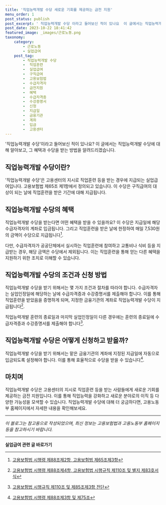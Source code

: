 ```yaml
---
title: '직업능력개발 수당 새로운 기회를 제공하는 금전 지원'
menu_order: 1
post_status: publish
post_excerpt: ' 직업능력개발 수당 이라고 들어보신 적이 있나요  이 글에서는 직업능력개발 수당에 대해 알아보고, 그 혜택과 수당을 받는 방법을 알려드리겠습니다.'
post_date: 2023-10-22 18:41:42
featured_image: _images/근로노동.png
taxonomy:
    category:
        - 근로노동
        - 실업급여
    post_tag:
        - 직업능력개발 수당
        -  직업훈련
        -  실업급여
        -  구직급여
        -  고용보험법
        -  수급자격자
        -  금전지원
        -  혜택
        -  수급자격증
        -  수강증명서
        -  신청
        -  지급일
        -  금융기관
        -  계좌
        -  입금
        -  고용센터
---
```




'직업능력개발 수당'이라고 들어보신 적이 있나요? 이 글에서는 직업능력개발 수당에 대해 알아보고, 그 혜택과 수당을 받는 방법을 알려드리겠습니다.

## 직업능력개발 수당이란?

'직업능력개발 수당'은 고용센터의 지시로 직업훈련 등을 받는 경우에 지급되는 실업급여입니다. 고용보험법 제65조 제1항에서 정의되고 있습니다. 이 수당은 구직급여의 대상이 되는 날에 직업훈련을 받은 기간에 대해 지급됩니다.

## 직업능력개발 수당의 혜택

직업능력개발 수당을 받는다면 어떤 혜택을 받을 수 있을까요? 이 수당은 지급일에 해당 수급자격자의 계좌로 입금됩니다. 그리고 직업훈련을 받은 날에 한정하여 매일 7,530원의 금액이 수당으로 지급됩니다[^1].

다만, 수급자격자가 공공단체에서 실시하는 직업훈련에 참여하고 교통비나 식비 등을 지급받는 경우, 해당 금액은 수당에서 제외됩니다. 이는 직업훈련을 통해 얻는 다른 혜택을 지원하기 위한 조치로 이해할 수 있습니다.

## 직업능력개발 수당의 조건과 신청 방법

직업능력개발 수당을 받기 위해서는 몇 가지 조건과 절차를 따라야 합니다. 수급자격자는 실업인정일에 해당하는 날에 수급자격증과 수강증명서를 제출해야 합니다. 이를 통해 직업훈련을 받았음을 증명하게 되며, 지정한 금융기관의 계좌로 직업능력개발 수당이 지급됩니다[^2].

직업능력개발 훈련의 종료일과 마지막 실업인정일이 다른 경우에는 훈련의 종료일에 수급자격증과 수강증명서를 제출해야 합니다[^3].

## 직업능력개발 수당은 어떻게 신청하고 받을까?

직업능력개발 수당을 받기 위해서는 맡은 금융기관의 계좌에 지정된 지급일에 자동으로 입금되도록 설정해야 합니다. 이를 통해 효율적으로 수당을 받을 수 있습니다[^4].

## 마치며

직업능력개발 수당은 고용센터의 지시로 직업훈련 등을 받는 사람들에게 새로운 기회를 제공하는 금전 지원입니다. 이를 통해 직업능력을 강화하고 새로운 분야로의 이직 등 다양한 가능성을 모색할 수 있습니다. 직업능력개발 수당에 대해 더 궁금하다면, 고용노동부 홈페이지에서 자세한 내용을 확인해보세요.

[^1]: [고용보험법 시행령 제88조제2항, 고용보험법 제65조제3항](https://www.law.go.kr/LSW/advsrch.laf?popupYn=Y&chrClsCd=010202&psq=&astSeq=&jihSel={%22grpClsCd%22%3A%22%22%2C%22astDispTyp%22%3A%22ARC%22%2C%22srhOpt%22%3A0%2C%22linePerPage%22%3A10%2C%22chrdistNo%22%3A0%2C%22ssDisc%22%3A%22%22%2C%22wthCcl%22%3A%22%22%2C%22secCcl%22%3A%22%22%2C%22teamCcl%22%3A%22%22%2C%22fileYn%22%3A%22%22%2C%22cacheYn%22%3A%22%22%2C%22overlayYn%22%3A%22%22%2C%22efYn%22%3A%22%22%2C%22needsQtt%22%3A%22%22%2C%22perPage%22%3A10%2C%22lawNm%22%3A%22%22%2C%22ord%22%3A%22%22%2C%22ldNm%22%3A%22%22%2C%22sRhSplit%22%3A%22%22%})
[^2]: [고용보험법 시행령 제88조제4항, 고용보험법 시행규칙 제110조 및 별지 제83호서식](https://www.law.go.kr/LSW/advsrch.laf?popupYn=Y&chrClsCd=010202&psq=&astSeq=&jihSel={%22grpClsCd%22%3A%22%22%2C%22astDispTyp%22%3A%22ARC%22%2C%22srhOpt%22%3A0%2C%22linePerPage%22%3A10%2C%22chrdistNo%22%3A0%2C%22ssDisc%22%3A%22%22%2C%22wthCcl%22%3A%22%22%2C%22secCcl%22%3A%22%22%2C%22teamCcl%22%3A%22%22%2C%22fileYn%22%3A%22%22%2C%22cacheYn%22%3A%22%22%2C%22overlayYn%22%3A%22%22%2C%22efYn%22%3A%22%22%2C%22needsQtt%22%3A%22%22%2C%22perPage%22%3A10%2C%22lawNm%22%3A%22%22%2C%22ord%22%3A%22%22%2C%22ldNm%22%3A%22%22%2C%22sRhSplit%22%3A%22%22%})
[^3]: [고용보험법 시행규칙 제110조 및 제85조제3항 전단](https://www.law.go.kr/LSW/advsrch.laf?popupYn=Y&chrClsCd=010202&psq=&astSeq=&jihSel={%22grpClsCd%22%3A%22%22%2C%22astDispTyp%22%3A%22ARC%22%2C%22srhOpt%22%3A0%2C%22linePerPage%22%3A10%2C%22chrdistNo%22%3A0%2C%22ssDisc%22%3A%22%22%2C%22wthCcl%22%3A%22%22%2C%22secCcl%22%3A%22%22%2C%22teamCcl%22%3A%22%22%2C%22fileYn%22%3A%22%22%2C%22cacheYn%22%3A%22%22%2C%22overlayYn%22%3A%22%22%2C%22efYn%22%3A%22%22%2C%22needsQtt%22%3A%22%22%2C%22perPage%22%3A10%2C%22lawNm%22%3A%22%22%2C%22ord%22%3A%22%22%2C%22ldNm%22%3A%22%22%2C%22sRhSplit%22%3A%22%22%})
[^4]: [고용보험법 시행령 제88조제3항 및 제75조](https://www.law.go.kr/LSW/advsrch.laf?popupYn=Y&chrClsCd=010202&psq=&astSeq=&jihSel={%22grpClsCd%22%3A%22%22%2C%22astDispTyp%22%3A%22ARC%22%2C%22srhOpt%22%3A0%2C%22linePerPage%22%3A10%2C%22chrdistNo%22%3A0%2C%22ssDisc%22%3A%22%22%2C%22wthCcl%22%3A%22%22%2C%22secCcl%22%3A%22%22%2C%22teamCcl%22%3A%22%22%2C%22fileYn%22%3A%22%22%2C%22cacheYn%22%3A%22%22%2C%22overlayYn%22%3A%22%22%2C%22efYn%22%3A%22%22%2C%22needsQtt%22%3A%22%22%2C%22perPage%22%3A10%2C%22lawNm%22%3A%22%22%2C%22ord%22%3A%22%22%2C%22ldNm%22%3A%22%22%2C%22sRhSplit%22%3A%22%22%})

---
*이 블로그는 참고용으로 작성되었으며, 최신 정보는 고용보험법과 고용노동부 홈페이지 등을 참고하시기 바랍니다.*
<!-- wp:separator -->
<hr class="wp-block-separator has-alpha-channel-opacity"/>
<!-- /wp:separator -->

<!-- wp:group {"backgroundColor":"base","layout":{"type":"constrained"}} -->
<div class="wp-block-group has-base-background-color has-background"><!-- wp:paragraph {"align":"center","fontSize":"medium"} -->
<p class="has-text-align-center has-large-font-size"><strong>실업급여 관련 글 바로가기</strong></p>
<!-- /wp:paragraph -->


<!-- wp:latest-posts {"categories":[{"id":10977,"count":19,"description":"","link":"https://uknowlaw.com/category/%ec%8b%a4%ec%97%85%ea%b8%89%ec%97%ac/","name":"실업급여","slug":"실업급여","taxonomy":"category","parent":0,"meta":[],"_links":{"self":[{"href":"https://uknowlaw.com/wp-json/wp/v2/categories/10977"}],"collection":[{"href":"https://uknowlaw.com/wp-json/wp/v2/categories"}],"about":[{"href":"https://uknowlaw.com/wp-json/wp/v2/taxonomies/category"}],"wp:post_type":[{"href":"https://uknowlaw.com/wp-json/wp/v2/posts?categories=10977"}],"curies":[{"name":"wp","href":"https://api.w.org/{rel}","templated":true}]}}],"postsToShow":100,"excerptLength":28,"postLayout":"grid","columns":2,"featuredImageAlign":"left","featuredImageSizeSlug":"large","fontSize":18px} /--></div>
<!-- /wp:group -->